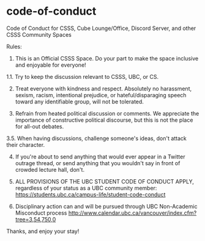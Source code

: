 # code-of-conduct
Code of Conduct for CSSS, Cube Lounge/Office, Discord Server, and other CSSS Community Spaces


Rules:

1. This is an Official CSSS Space. Do your part to make the space inclusive and enjoyable for everyone!

1.1. Try to keep the discussion relevant to CSSS, UBC, or CS. 

2. Treat everyone with kindness and respect. Absolutely no harassment, sexism, racism, intentional prejudice, or hateful/disparaging speech toward any identifiable group, will not be tolerated.

3. Refrain from heated political discussion or comments. We appreciate the importance of constructive political discourse, but this is not the place for all-out debates.

3.5. When having discussions, challenge someone's ideas, don't attack their character.

4. If you're about to send anything that would ever appear in a Twitter outrage thread, or send anything that you wouldn't say in front of crowded lecture hall, don't.

5.  ALL PROVISIONS OF THE UBC STUDENT CODE OF CONDUCT APPLY, regardless of your status as a UBC community member:
https://students.ubc.ca/campus-life/student-code-conduct

6. Disciplinary action can and will be pursued through UBC Non-Academic Misconduct process
http://www.calendar.ubc.ca/vancouver/index.cfm?tree=3,54,750,0

Thanks, and enjoy your stay!

